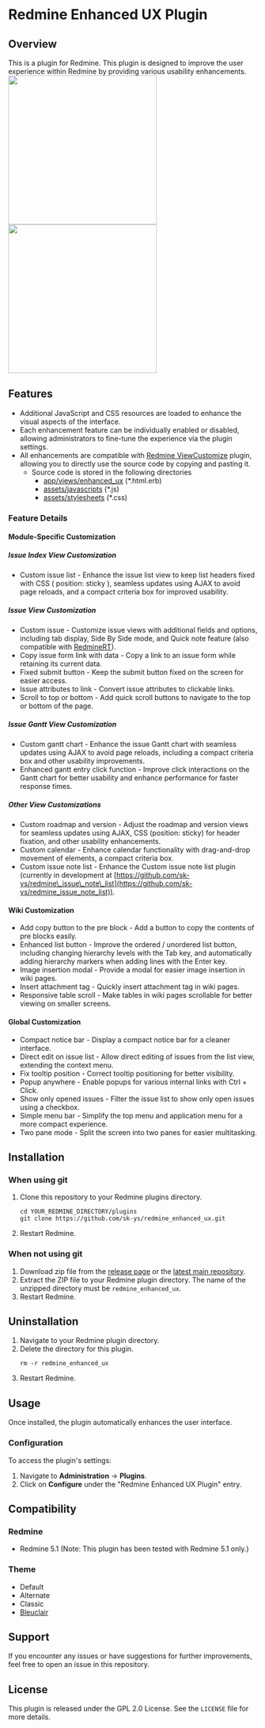 # Redmine Enhanced UX Plugin

## Overview

This is a plugin for Redmine. This plugin is designed to improve the user experience within Redmine by providing various usability enhancements.  
<a href=doc/images/issue_index_example.png><image src=doc/images/issue_index_example.png width=300></a>
<a href=doc/images/issue_example.png><image src=doc/images/issue_example.png width=300></a>

## Features

- Additional JavaScript and CSS resources are loaded to enhance the visual aspects of the interface.
- Each enhancement feature can be individually enabled or disabled, allowing administrators to fine-tune the experience via the plugin settings.
- All enhancements are compatible with [Redmine ViewCustomize](https://github.com/onozaty/redmine-view-customize) plugin, allowing you to directly use the source code by copying and pasting it.
    - Source code is stored in the following directories
        - [app/views/enhanced_ux](app/views/enhanced_ux) (*.html.erb)
        - [assets/javascripts](assets/javascripts) (*.js)
        - [assets/stylesheets](assets/stylesheets) (*.css)

### Feature Details

#### Module-Specific Customization

##### Issue Index View Customization

- Custom issue list - Enhance the issue list view to keep list headers fixed with CSS ( position: sticky ), seamless updates using AJAX to avoid page reloads, and a compact criteria box for improved usability.

##### Issue View Customization

- Custom issue - Customize issue views with additional fields and options, including tab display, Side By Side mode, and Quick note feature (also compatible with [RedmineRT](https://github.com/MayamaTakeshi/redmine_rt)).
- Copy issue form link with data - Copy a link to an issue form while retaining its current data.
- Fixed submit button - Keep the submit button fixed on the screen for easier access.
- Issue attributes to link - Convert issue attributes to clickable links.
- Scroll to top or bottom - Add quick scroll buttons to navigate to the top or bottom of the page.

##### Issue Gantt View Customization

- Custom gantt chart - Enhance the issue Gantt chart with seamless updates using AJAX to avoid page reloads, including a compact criteria box and other usability improvements.
- Enhanced gantt entry click function - Improve click interactions on the Gantt chart for better usability and enhance performance for faster response times.

##### Other View Customizations

- Custom roadmap and version - Adjust the roadmap and version views for seamless updates using AJAX, CSS (position: sticky) for header fixation, and other usability enhancements.
- Custom calendar - Enhance calendar functionality with drag-and-drop movement of elements, a compact criteria box.
- Custom issue note list - Enhance the Custom issue note list plugin (currently in development at  [https://github.com/sk-ys/redmine\_issue\_note\_list](https://github.com/sk-ys/redmine_issue_note_list)).

#### Wiki Customization

- Add copy button to the pre block - Add a button to copy the contents of pre blocks easily.
- Enhanced list button - Improve the ordered / unordered list button, including changing hierarchy levels with the Tab key, and automatically adding hierarchy markers when adding lines with the Enter key.
- Image insertion modal - Provide a modal for easier image insertion in wiki pages.
- Insert attachment tag - Quickly insert attachment tag in wiki pages.
- Responsive table scroll - Make tables in wiki pages scrollable for better viewing on smaller screens.

#### Global Customization

- Compact notice bar - Display a compact notice bar for a cleaner interface.
- Direct edit on issue list - Allow direct editing of issues from the list view, extending the context menu.
- Fix tooltip position - Correct tooltip positioning for better visibility.
- Popup anywhere - Enable popups for various internal links with Ctrl + Click.
- Show only opened issues - Filter the issue list to show only open issues using a checkbox.
- Simple menu bar - Simplify the top menu and application menu for a more compact experience.
- Two pane mode - Split the screen into two panes for easier multitasking.

## Installation
### When using git
1. Clone this repository to your Redmine plugins directory.
    ```
    cd YOUR_REDMINE_DIRECTORY/plugins
    git clone https://github.com/sk-ys/redmine_enhanced_ux.git
    ```
2. Restart Redmine.

### When not using git
1. Download zip file from the [release page](https://github.com/sk-ys/redmine_enhanced_ux/releases) or the [latest main repository](https://github.com/sk-ys/redmine_enhanced_ux/archive/refs/heads/main.zip). 
2. Extract the ZIP file to your Redmine plugin directory. The name of the unzipped directory must be `redmine_enhanced_ux`.
3. Restart Redmine.

## Uninstallation
1. Navigate to your Redmine plugin directory.
2. Delete the directory for this plugin.
   ```
   rm -r redmine_enhanced_ux
   ```
3. Restart Redmine.

## Usage

Once installed, the plugin automatically enhances the user interface.

### Configuration

To access the plugin's settings:

1. Navigate to **Administration** → **Plugins**.
2. Click on **Configure** under the "Redmine Enhanced UX Plugin" entry.

## Compatibility

### Redmine

- Redmine 5.1 (Note: This plugin has been tested with Redmine 5.1 only.)

### Theme

- Default
- Alternate
- Classic
- [Bleuclair](https://github.com/farend/redmine_theme_farend_bleuclair)

## Support

If you encounter any issues or have suggestions for further improvements, feel free to open an issue in this repository.

## License

This plugin is released under the GPL 2.0 License. See the `LICENSE` file for more details.


